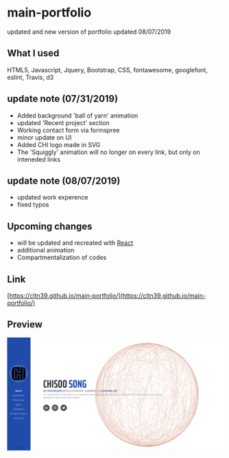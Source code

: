 # main-portfolio
updated and new version of portfolio
updated 08/07/2019

## What I used
HTML5, Javascript, Jquery, Bootstrap, CSS, fontawesome, googlefont, eslint, Travis, d3

## update note (07/31/2019)
 - Added background 'ball of yarn' animation
 - updated 'Recent project' section
 - Working contact form via formspree
 - minor update on UI
 - Added CHI logo made in SVG
 - The 'Squiggly' animation will no longer on every link, but only on inteneded links

 ## update note (08/07/2019)
 - updated work experence
 - fixed typos

## Upcoming changes
- will be updated and recreated with [React](https://reactjs.org/)
- additional animation
- Compartmentalization of codes


## Link
[https://cltn39.github.io/main-portfolio/](https://cltn39.github.io/main-portfolio/)

## Preview
![Image of Preview](/assets/img/preview.PNG)
